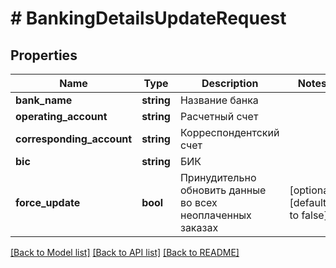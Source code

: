 # # BankingDetailsUpdateRequest

## Properties

Name | Type | Description | Notes
------------ | ------------- | ------------- | -------------
**bank_name** | **string** | Название банка |
**operating_account** | **string** | Расчетный счет |
**corresponding_account** | **string** | Корреспондентский счет |
**bic** | **string** | БИК |
**force_update** | **bool** | Принудительно обновить данные во всех неоплаченных заказах | [optional] [default to false]

[[Back to Model list]](../../README.md#models) [[Back to API list]](../../README.md#endpoints) [[Back to README]](../../README.md)
